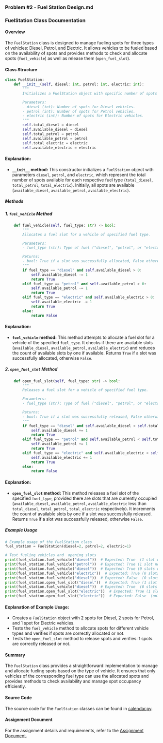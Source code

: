 ### Problem #2 - Fuel Station Design.md

### FuelStation Class Documentation

#### Overview
The `FuelStation` class is designed to manage fueling spots for three types of vehicles: Diesel, Petrol, and Electric. It allows vehicles to be fueled based on the availability of spots and provides methods to check and allocate spots (`fuel_vehicle`) as well as release them (`open_fuel_slot`).

#### Class Structure

```python
class FuelStation:
    def __init__(self, diesel: int, petrol: int, electric: int):
        """
        Initializes a FuelStation object with specific number of spots for each fuel type.

        Parameters:
        - diesel (int): Number of spots for Diesel vehicles.
        - petrol (int): Number of spots for Petrol vehicles.
        - electric (int): Number of spots for Electric vehicles.
        """
        self.total_diesel = diesel
        self.available_diesel = diesel
        self.total_petrol = petrol
        self.available_petrol = petrol
        self.total_electric = electric
        self.available_electric = electric
```

#### Explanation:
- **`__init__` method:** This constructor initializes a `FuelStation` object with parameters `diesel`, `petrol`, and `electric`, which represent the total number of spots available for each respective fuel type (`total_diesel`, `total_petrol`, `total_electric`). Initially, all spots are available (`available_diesel`, `available_petrol`, `available_electric`).

##### Methods

##### 1. `fuel_vehicle` Method

```python
    def fuel_vehicle(self, fuel_type: str) -> bool:
        """
        Allocates a fuel slot for a vehicle of specified fuel type.

        Parameters:
        - fuel_type (str): Type of fuel ("diesel", "petrol", or "electric").

        Returns:
        - bool: True if a slot was successfully allocated, False otherwise.
        """
        if fuel_type == "diesel" and self.available_diesel > 0:
            self.available_diesel -= 1
            return True
        elif fuel_type == "petrol" and self.available_petrol > 0:
            self.available_petrol -= 1
            return True
        elif fuel_type == "electric" and self.available_electric > 0:
            self.available_electric -= 1
            return True
        else:
            return False
```

#### Explanation:
- **`fuel_vehicle` method:** This method attempts to allocate a fuel slot for a vehicle of the specified `fuel_type`. It checks if there are available slots (`available_diesel`, `available_petrol`, `available_electric`) and reduces the count of available slots by one if available. Returns `True` if a slot was successfully allocated, otherwise `False`.

##### 2. `open_fuel_slot` Method

```python
    def open_fuel_slot(self, fuel_type: str) -> bool:
        """
        Releases a fuel slot for a vehicle of specified fuel type.

        Parameters:
        - fuel_type (str): Type of fuel ("diesel", "petrol", or "electric").

        Returns:
        - bool: True if a slot was successfully released, False otherwise.
        """
        if fuel_type == "diesel" and self.available_diesel < self.total_diesel:
            self.available_diesel += 1
            return True
        elif fuel_type == "petrol" and self.available_petrol < self.total_petrol:
            self.available_petrol += 1
            return True
        elif fuel_type == "electric" and self.available_electric < self.total_electric:
            self.available_electric += 1
            return True
        else:
            return False
```

#### Explanation:
- **`open_fuel_slot` method:** This method releases a fuel slot of the specified `fuel_type`, provided there are slots that are currently occupied (`available_diesel`, `available_petrol`, `available_electric` less than `total_diesel`, `total_petrol`, `total_electric` respectively). It increments the count of available slots by one if a slot was successfully released. Returns `True` if a slot was successfully released, otherwise `False`.

##### Example Usage

```python
# Example usage of the FuelStation class
fuel_station = FuelStation(diesel=2, petrol=2, electric=1)

# Test fueling vehicles and  opening slots
print(fuel_station.fuel_vehicle("diesel"))  # Expected: True  (1 slot now open)
print(fuel_station.fuel_vehicle("petrol"))  # Expected: True (1 slot now open)
print(fuel_station.fuel_vehicle("diesel"))  # Expected: True (0 slots now open)
print(fuel_station.fuel_vehicle("electric"))  # Expected: True (0 slots now open)
print(fuel_station.fuel_vehicle("diesel"))  # Expected: False  (0 slots open)
print(fuel_station.open_fuel_slot("diesel"))  # Expected: True (1 slot now open)
print(fuel_station.fuel_vehicle("diesel"))  # Expected: True  (0 slots now open)
print(fuel_station.open_fuel_slot("electric"))  # Expected: True (1 slot now open)
print(fuel_station.open_fuel_slot("electric"))  # Expected: False  (only 1 slot available at fuel station)
```

#### Explanation of Example Usage:
- Creates a `FuelStation` object with 2 spots for Diesel, 2 spots for Petrol, and 1 spot for Electric vehicles.
- Tests the `fuel_vehicle` method to allocate spots for different vehicle types and verifies if spots are correctly allocated or not.
- Tests the `open_fuel_slot` method to release spots and verifies if spots are correctly released or not.

#### Summary
The `FuelStation` class provides a straightforward implementation to manage and allocate fueling spots based on the type of vehicle. It ensures that only vehicles of the corresponding fuel type can use the allocated spots and provides methods to check availability and manage spot occupancy efficiently.


#### Source Code

The source code for the `FuelStation` classes can be found in [calendar.py](https://github.com/jjayaprakash-tech/infosoft-interview-assignment/blob/main/source-code/fuel_station.py).

#### Assignment Document

For the assignment details and requirements, refer to the [Assignment Document](https://github.com/jjayaprakash-tech/infosoft-interview-assignment/blob/main/assignment-documents).

